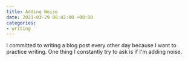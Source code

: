 ```yaml
---
title: Adding Noise
date: 2021-03-29 06:42:00 +08:00
categories:
- writing
---
```


I committed to writing a blog post every other day because I want to practice writing. One thing I constantly try to ask is if I'm adding noise.